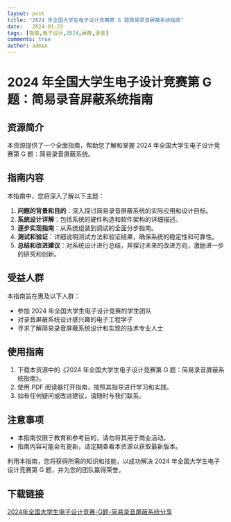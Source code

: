 ```yaml
---
layout: post
title: "2024 年全国大学生电子设计竞赛第 G 题简易录音屏蔽系统指南"
date:   2024-01-22
tags: [指南,电子设计,2024,屏蔽,录音]
comments: true
author: admin
---
```

# 2024 年全国大学生电子设计竞赛第 G 题：简易录音屏蔽系统指南

## 资源简介

本资源提供了一个全面指南，帮助您了解和掌握 2024 年全国大学生电子设计竞赛第 G 题：简易录音屏蔽系统。

## 指南内容

本指南中，您将深入了解以下主题：

1. **问题的背景和目的**：深入探讨简易录音屏蔽系统的实际应用和设计目标。
2. **系统设计详解**：包括系统的硬件构造和软件架构的详细描述。
3. **逐步实现指南**：从系统组装到调试的全面分步指南。
4. **测试和验证**：详细说明测试方法和验证结果，确保系统的稳定性和可靠性。
5. **总结和改进建议**：对系统设计进行总结，并探讨未来的改进方向，激励进一步的研究和创新。

## 受益人群

本指南旨在惠及以下人群：

- 参加 2024 年全国大学生电子设计竞赛的学生团队
- 对录音屏蔽系统设计感兴趣的电子工程学子
- 寻求了解简易录音屏蔽系统设计和实现的技术专业人士

## 使用指南

1. 下载本资源中的《2024 年全国大学生电子设计竞赛第 G 题：简易录音屏蔽系统指南》。
2. 使用 PDF 阅读器打开指南，按照其指导进行学习和实践。
3. 如有任何疑问或改进建议，请随时与我们联系。

## 注意事项

- 本指南仅限于教育和参考目的，请勿将其用于商业活动。
- 指南内容可能会有更新，请定期查看本资源以获取最新版本。

利用本指南，您将获得所需的知识和技能，以成功解决 2024 年全国大学生电子设计竞赛第 G 题，并为您的团队赢得荣誉。

## 下载链接

[2024年全国大学生电子设计竞赛-G题-简易录音屏蔽系统分享](https://pan.quark.cn/s/c34117dd648f)